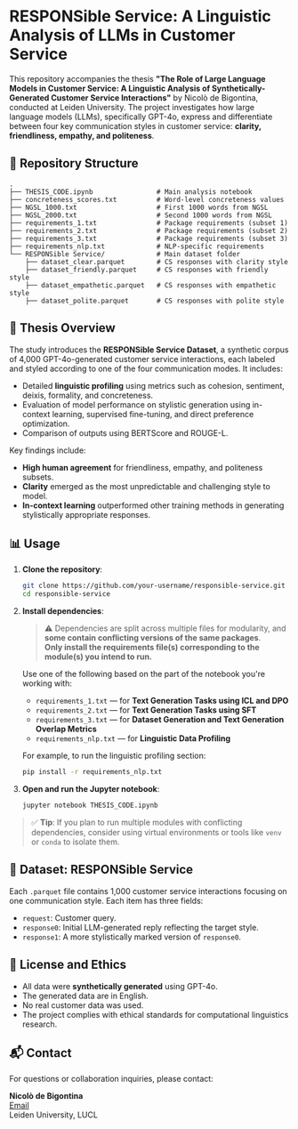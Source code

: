 # RESPONSible Service: A Linguistic Analysis of LLMs in Customer Service

This repository accompanies the thesis **"The Role of Large Language Models in Customer Service: A Linguistic Analysis of Synthetically-Generated Customer Service Interactions"** by Nicolò de Bigontina, conducted at Leiden University. The project investigates how large language models (LLMs), specifically GPT-4o, express and differentiate between four key communication styles in customer service: **clarity, friendliness, empathy, and politeness**.

## 📁 Repository Structure

```
.
├── THESIS_CODE.ipynb                # Main analysis notebook
├── concreteness_scores.txt          # Word-level concreteness values
├── NGSL_1000.txt                    # First 1000 words from NGSL
├── NGSL_2000.txt                    # Second 1000 words from NGSL
├── requirements_1.txt               # Package requirements (subset 1)
├── requirements_2.txt               # Package requirements (subset 2)
├── requirements_3.txt               # Package requirements (subset 3)
├── requirements_nlp.txt             # NLP-specific requirements
└── RESPONSible Service/             # Main dataset folder
    ├── dataset_clear.parquet        # CS responses with clarity style
    ├── dataset_friendly.parquet     # CS responses with friendly style
    ├── dataset_empathetic.parquet   # CS responses with empathetic style
    ├── dataset_polite.parquet       # CS responses with polite style
```

## 📝 Thesis Overview

The study introduces the **RESPONSible Service Dataset**, a synthetic corpus of 4,000 GPT-4o-generated customer service interactions, each labeled and styled according to one of the four communication modes. It includes:

- Detailed **linguistic profiling** using metrics such as cohesion, sentiment, deixis, formality, and concreteness.
- Evaluation of model performance on stylistic generation using in-context learning, supervised fine-tuning, and direct preference optimization.
- Comparison of outputs using BERTScore and ROUGE-L.

Key findings include:
- **High human agreement** for friendliness, empathy, and politeness subsets.
- **Clarity** emerged as the most unpredictable and challenging style to model.
- **In-context learning** outperformed other training methods in generating stylistically appropriate responses.

## 📊 Usage

1. **Clone the repository**:
   ```bash
   git clone https://github.com/your-username/responsible-service.git
   cd responsible-service
   ```

2. **Install dependencies**:

   > ⚠️ Dependencies are split across multiple files for modularity, and **some contain conflicting versions of the same packages**.  
   > **Only install the requirements file(s) corresponding to the module(s) you intend to run.**

   Use one of the following based on the part of the notebook you're working with:

   - `requirements_1.txt` — for **Text Generation Tasks using ICL and DPO**
   - `requirements_2.txt` — for **Text Generation Tasks using SFT**
   - `requirements_3.txt` — for **Dataset Generation and Text Generation Overlap Metrics**
   - `requirements_nlp.txt` — for **Linguistic Data Profiling**

   For example, to run the linguistic profiling section:
   ```bash
   pip install -r requirements_nlp.txt
   ```

3. **Open and run the Jupyter notebook**:
   ```bash
   jupyter notebook THESIS_CODE.ipynb
   ```

> ✅ **Tip**: If you plan to run multiple modules with conflicting dependencies, consider using virtual environments or tools like `venv` or `conda` to isolate them.

## 📂 Dataset: RESPONSible Service

Each `.parquet` file contains 1,000 customer service interactions focusing on one communication style. Each item has three fields:

- `request`: Customer query.
- `response0`: Initial LLM-generated reply reflecting the target style.
- `response1`: A more stylistically marked version of `response0`.

## 📄 License and Ethics

- All data were **synthetically generated** using GPT-4o.
- The generated data are in English.
- No real customer data was used.
- The project complies with ethical standards for computational linguistics research.

## 📬 Contact

For questions or collaboration inquiries, please contact:

**Nicolò de Bigontina**  
[Email](mailto:n.de.bigontina@umail.leidenuniv.nl)  
Leiden University, LUCL
